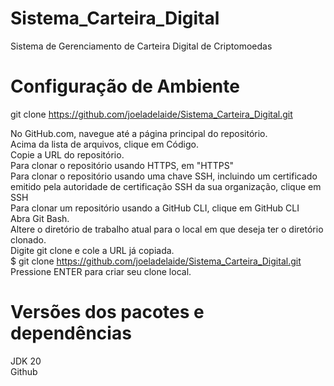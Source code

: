 # Sistema_Carteira_Digital
 Sistema de Gerenciamento de Carteira Digital de Criptomoedas

# Configuração de Ambiente
git clone https://github.com/joeladelaide/Sistema_Carteira_Digital.git

No GitHub.com, navegue até a página principal do repositório. <br>
Acima da lista de arquivos, clique em  Código.<br>
Copie a URL do repositório.<br>
Para clonar o repositório usando HTTPS, em "HTTPS"<br>
Para clonar o repositório usando uma chave SSH, incluindo um certificado emitido pela autoridade de certificação SSH da sua organização, clique em SSH<br>
Para clonar um repositório usando a GitHub CLI, clique em GitHub CLI<br>
Abra Git Bash.<br>
Altere o diretório de trabalho atual para o local em que deseja ter o diretório clonado.<br>
Digite git clone e cole a URL já copiada.<br>
$ git clone https://github.com/joeladelaide/Sistema_Carteira_Digital.git<br>
Pressione ENTER para criar seu clone local.

# Versões dos pacotes e dependências
JDK 20 <br>
Github


